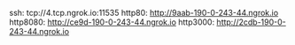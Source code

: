 ssh: tcp://4.tcp.ngrok.io:11535 
http80: http://9aab-190-0-243-44.ngrok.io 
http8080: http://ce9d-190-0-243-44.ngrok.io 
http3000: http://2cdb-190-0-243-44.ngrok.io 
